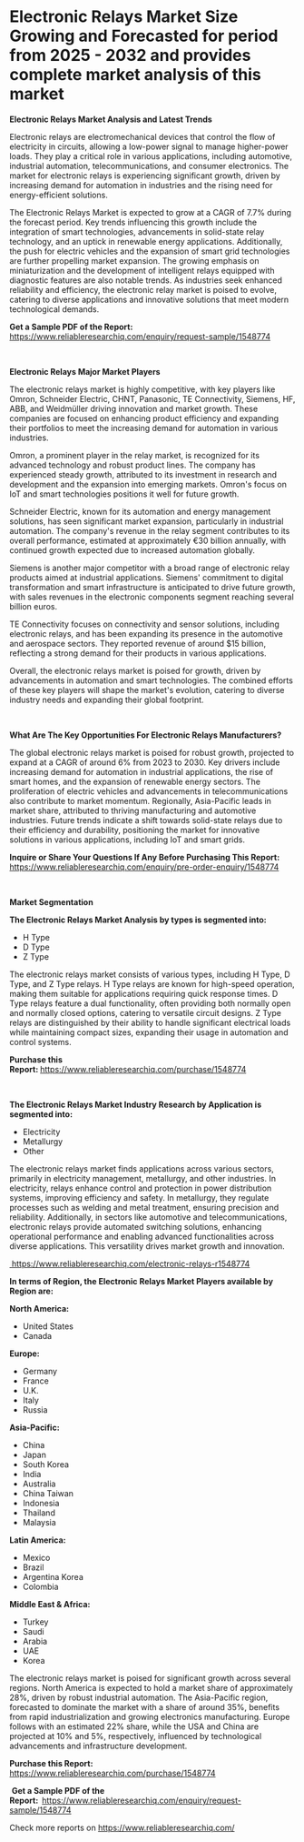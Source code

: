 <p><h1>Electronic Relays Market Size Growing and Forecasted for period from 2025 - 2032 and provides complete market analysis of this market</h1></p><p><strong>Electronic Relays Market Analysis and Latest Trends</strong></p>
<p><p>Electronic relays are electromechanical devices that control the flow of electricity in circuits, allowing a low-power signal to manage higher-power loads. They play a critical role in various applications, including automotive, industrial automation, telecommunications, and consumer electronics. The market for electronic relays is experiencing significant growth, driven by increasing demand for automation in industries and the rising need for energy-efficient solutions.</p><p>The Electronic Relays Market is expected to grow at a CAGR of 7.7% during the forecast period. Key trends influencing this growth include the integration of smart technologies, advancements in solid-state relay technology, and an uptick in renewable energy applications. Additionally, the push for electric vehicles and the expansion of smart grid technologies are further propelling market expansion. The growing emphasis on miniaturization and the development of intelligent relays equipped with diagnostic features are also notable trends. As industries seek enhanced reliability and efficiency, the electronic relay market is poised to evolve, catering to diverse applications and innovative solutions that meet modern technological demands.</p></p>
<p><strong>Get a Sample PDF of the Report:&nbsp;</strong> <a href="https://www.reliableresearchiq.com/enquiry/request-sample/1548774?utm_campaign=2379&utm_medium=2&utm_source=Github&utm_content=ia&utm_term=11022025&utm_id=electronic-relays">https://www.reliableresearchiq.com/enquiry/request-sample/1548774</a></p>
<p>&nbsp;</p>
<p><strong>Electronic Relays Major Market Players</strong></p>
<p><p>The electronic relays market is highly competitive, with key players like Omron, Schneider Electric, CHNT, Panasonic, TE Connectivity, Siemens, HF, ABB, and Weidmüller driving innovation and market growth. These companies are focused on enhancing product efficiency and expanding their portfolios to meet the increasing demand for automation in various industries.</p><p>Omron, a prominent player in the relay market, is recognized for its advanced technology and robust product lines. The company has experienced steady growth, attributed to its investment in research and development and the expansion into emerging markets. Omron's focus on IoT and smart technologies positions it well for future growth.</p><p>Schneider Electric, known for its automation and energy management solutions, has seen significant market expansion, particularly in industrial automation. The company's revenue in the relay segment contributes to its overall performance, estimated at approximately €30 billion annually, with continued growth expected due to increased automation globally.</p><p>Siemens is another major competitor with a broad range of electronic relay products aimed at industrial applications. Siemens' commitment to digital transformation and smart infrastructure is anticipated to drive future growth, with sales revenues in the electronic components segment reaching several billion euros.</p><p>TE Connectivity focuses on connectivity and sensor solutions, including electronic relays, and has been expanding its presence in the automotive and aerospace sectors. They reported revenue of around $15 billion, reflecting a strong demand for their products in various applications.</p><p>Overall, the electronic relays market is poised for growth, driven by advancements in automation and smart technologies. The combined efforts of these key players will shape the market's evolution, catering to diverse industry needs and expanding their global footprint.</p></p>
<p>&nbsp;</p>
<p><strong>What Are The Key Opportunities For Electronic Relays Manufacturers?</strong></p>
<p><p>The global electronic relays market is poised for robust growth, projected to expand at a CAGR of around 6% from 2023 to 2030. Key drivers include increasing demand for automation in industrial applications, the rise of smart homes, and the expansion of renewable energy sectors. The proliferation of electric vehicles and advancements in telecommunications also contribute to market momentum. Regionally, Asia-Pacific leads in market share, attributed to thriving manufacturing and automotive industries. Future trends indicate a shift towards solid-state relays due to their efficiency and durability, positioning the market for innovative solutions in various applications, including IoT and smart grids.</p></p>
<p><strong>Inquire or Share Your Questions If Any Before Purchasing This Report:</strong> <a href="https://www.reliableresearchiq.com/enquiry/pre-order-enquiry/1548774?utm_campaign=2379&utm_medium=2&utm_source=Github&utm_content=ia&utm_term=11022025&utm_id=electronic-relays">https://www.reliableresearchiq.com/enquiry/pre-order-enquiry/1548774</a></p>
<p>&nbsp;</p>
<p><strong>Market Segmentation</strong></p>
<p><strong>The Electronic Relays Market Analysis by types is segmented into:</strong></p>
<p><ul><li>H Type</li><li>D Type</li><li>Z Type</li></ul></p>
<p><p>The electronic relays market consists of various types, including H Type, D Type, and Z Type relays. H Type relays are known for high-speed operation, making them suitable for applications requiring quick response times. D Type relays feature a dual functionality, often providing both normally open and normally closed options, catering to versatile circuit designs. Z Type relays are distinguished by their ability to handle significant electrical loads while maintaining compact sizes, expanding their usage in automation and control systems.</p></p>
<p><strong>Purchase this Report:&nbsp;</strong><a href="https://www.reliableresearchiq.com/purchase/1548774?utm_campaign=2379&utm_medium=2&utm_source=Github&utm_content=ia&utm_term=11022025&utm_id=electronic-relays">https://www.reliableresearchiq.com/purchase/1548774</a></p>
<p>&nbsp;</p>
<p><strong>The Electronic Relays Market Industry Research by Application is segmented into:</strong></p>
<p><ul><li>Electricity</li><li>Metallurgy</li><li>Other</li></ul></p>
<p><p>The electronic relays market finds applications across various sectors, primarily in electricity management, metallurgy, and other industries. In electricity, relays enhance control and protection in power distribution systems, improving efficiency and safety. In metallurgy, they regulate processes such as welding and metal treatment, ensuring precision and reliability. Additionally, in sectors like automotive and telecommunications, electronic relays provide automated switching solutions, enhancing operational performance and enabling advanced functionalities across diverse applications. This versatility drives market growth and innovation.</p></p>
<p><a href="https://www.reliableresearchiq.com/electronic-relays-r1548774?utm_campaign=2379&utm_medium=2&utm_source=Github&utm_content=ia&utm_term=11022025&utm_id=electronic-relays">&nbsp;https://www.reliableresearchiq.com/electronic-relays-r1548774</a></p>
<p><strong>In terms of Region, the Electronic Relays Market Players available by Region are:</strong></p>
<p>
    <p> <strong> North America: </strong>
        <ul>
            <li>United States</li>
            <li>Canada</li>
        </ul>
        </p> 
    <p> <strong> Europe: </strong>
        <ul>
            <li>Germany</li>
            <li>France</li>
            <li>U.K.</li>
            <li>Italy</li>
            <li>Russia</li>
        </ul>
        </p> 
    <p> <strong> Asia-Pacific: </strong>
        <ul>
            <li>China</li>
            <li>Japan</li>
            <li>South Korea</li>
            <li>India</li>
            <li>Australia</li>
            <li>China Taiwan</li>
            <li>Indonesia</li>
            <li>Thailand</li>
            <li>Malaysia</li>
        </ul>
        </p> 
    <p> <strong> Latin America: </strong>
        <ul>
            <li>Mexico</li>
            <li>Brazil</li>
            <li>Argentina Korea</li>
            <li>Colombia</li>
        </ul>
        </p> 
    <p> <strong> Middle East & Africa: </strong>
        <ul>
            <li>Turkey</li>
            <li>Saudi</li>
            <li>Arabia</li>
            <li>UAE</li>
            <li>Korea</li>
        </ul>
    </p>
    </p>
<p><p>The electronic relays market is poised for significant growth across several regions. North America is expected to hold a market share of approximately 28%, driven by robust industrial automation. The Asia-Pacific region, forecasted to dominate the market with a share of around 35%, benefits from rapid industrialization and growing electronics manufacturing. Europe follows with an estimated 22% share, while the USA and China are projected at 10% and 5%, respectively, influenced by technological advancements and infrastructure development.</p></p>
<p><strong>Purchase this Report: </strong><a href="https://www.reliableresearchiq.com/purchase/1548774?utm_campaign=2379&utm_medium=2&utm_source=Github&utm_content=ia&utm_term=11022025&utm_id=electronic-relays">https://www.reliableresearchiq.com/purchase/1548774</a></p>
<p>&nbsp;<strong>Get a Sample PDF of the Report:&nbsp;&nbsp;</strong><a href="https://www.reliableresearchiq.com/enquiry/request-sample/1548774?utm_campaign=2379&utm_medium=2&utm_source=Github&utm_content=ia&utm_term=11022025&utm_id=electronic-relays">https://www.reliableresearchiq.com/enquiry/request-sample/1548774</a></p>
<p><strong></strong></p>
<p>Check more reports on <a href="https://www.reliableresearchiq.com/?utm_campaign=2379&utm_medium=2&utm_source=Github&utm_content=ia&utm_term=11022025&utm_id=electronic-relays">https://www.reliableresearchiq.com/</a></p>